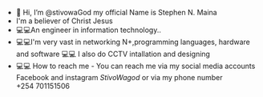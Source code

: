 - 👋 Hi, I’m @stivowaGod my official Name is Stephen N. Maina
-  I'm a believer of Christ Jesus 
-  💻💻An engineer in information technology..
- 💻💻I'm very vast in networking N+,programming languages, hardware and software 
  💻💻 I also do CCTV intallation and designing
- 💻💻 How to reach me - You can reach me via my social media accounts Facebook and instagram <i>StivoWagod </i> or via my phone number <br>
+254 701151506 


<!---
stivowaGod/stivowaGod is a ✨ special ✨ repository because its `README.md` (this file) appears on your GitHub profile.
You can click the Preview link to take a look at your changes.
--->
